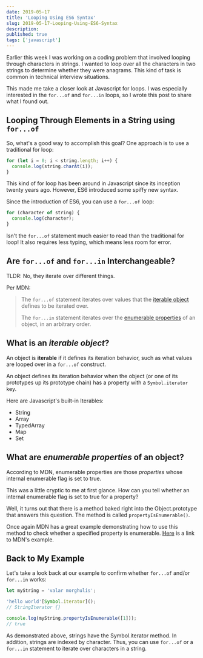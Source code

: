 ```yaml
---
date: 2019-05-17
title: 'Looping Using ES6 Syntax'
slug: 2019-05-17-Looping-Using-ES6-Syntax
description:
published: true
tags: ['javascript']
---
```


Earlier this week I was working on a coding problem that involved looping through characters in strings. I wanted to loop over all the characters in two strings to determine whether they were anagrams. This kind of task is common in technical interview situations.

This made me take a closer look at Javascript for loops. I was especially interested in the `for...of` and `for...in` loops, so I wrote this post to share what I found out.

## Looping Through Elements in a String using `for...of`

So, what's a good way to accomplish this goal? One approach is to use a traditional for loop:

```javascript
for (let i = 0; i < string.length; i++) {
  console.log(string.charAt(i));
}
```

This kind of for loop has been around in Javascript since its inception twenty years ago. However, ES6 introduced some spiffy new syntax.

Since the introduction of ES6, you can use a `for...of` loop:

```javascript
for (character of string) {
  console.log(character);
}
```

Isn't the `for...of` statement much easier to read than the traditional for loop! It also requires less typing, which means less room for error.

## Are `for...of` and `for...in` Interchangeable?

TLDR: No, they iterate over different things.

Per MDN:

> The `for...of` statement iterates over values that the [iterable object](https://developer.mozilla.org/en-US/docs/Web/JavaScript/Guide/Iterators_and_Generators#Iterables) defines to be iterated over.
>
> The `for...in` statement iterates over the [enumerable properties](https://developer.mozilla.org/en-US/docs/Web/JavaScript/Enumerability_and_ownership_of_properties) of an object, in an arbitrary order.

## What is an _iterable object_?

An object is **iterable** if it defines its iteration behavior, such as what values are looped over in a `for...of` construct.

An object defines its iteration behavior when the object (or one of its prototypes up its prototype chain) has a property with a `Symbol.iterator` key.

Here are Javascript's built-in Iterables:

- String
- Array
- TypedArray
- Map
- Set

## What are _enumerable properties_ of an object?

According to MDN, enumerable properties are those _properties_ whose internal enumerable flag is set to true.

This was a little cryptic to me at first glance. How can you tell whether an internal enumerable flag is set to true for a property?

Well, it turns out that there is a method baked right into the Object.prototype that answers this question. The method is called `propertyIsEnumerable()`.

Once again MDN has a great example demonstrating how to use this method to check whether a specified property is enumerable. [Here](https://developer.mozilla.org/en-US/docs/Web/JavaScript/Reference/Global_Objects/Object/propertyIsEnumerable) is a link to MDN's example.

## Back to My Example

Let's take a look back at our example to confirm whether `for...of` and/or `for...in` works:

```javascript
let myString = 'valar morghulis';

'hello world'[Symbol.iterator]();
// StringIterator {}

console.log(myString.propertyIsEnumerable([1]));
// true
```

As demonstrated above, strings have the Symbol.iterator method. In addition, strings are indexed by character. Thus, you can use `for...of` or a `for...in` statement to iterate over characters in a string.
